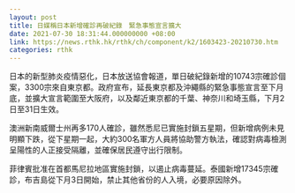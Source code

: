 ```yaml
---
layout: post
title: 日媒稱日本新增確診再破紀錄　緊急事態宣言擴大
date: 2021-07-30 18:31:44.000000000 +08:00
link: https://news.rthk.hk/rthk/ch/component/k2/1603423-20210730.htm
categories: rthk
---
```


日本的新型肺炎疫情惡化，日本放送協會報道，單日破紀錄新增的10743宗確診個案，3300宗來自東京都。政府宣布，延長東京都及沖繩縣的緊急事態宣言至下月底，並擴大宣言範圍至大阪府，以及鄰近東京都的千葉、神奈川和埼玉縣，下月2日至31日生效。

澳洲新南威爾士州再多170人確診，雖然悉尼已實施封鎖五星期，但新增病例未見明顯下跌，從下星期一起，大約300名軍方人員將協助警方執法，確認對病毒檢測呈陽性的人正接受隔離，並確保居民遵守出行限制。

菲律賓批准在首都馬尼拉地區實施封鎖，以遏止病毒蔓延。泰國新增17345宗確診，布吉島從下月3日開始，禁止其他省份的人入境，必要原因除外。
